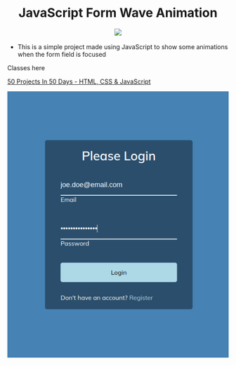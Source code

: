 <h1 align="center">
   JavaScript Form Wave Animation
</h1>

<p align="center">
  <a href="https://skillicons.dev">
    <img src="https://skillicons.dev/icons?i=html,css,javascript" />
  </a>
</p>

- This is a simple project made using JavaScript to show some animations when the form field is focused

Classes here

<a align="center" href="https://www.udemy.com/course/50-projects-50-days/">50 Projects In 50 Days - HTML, CSS & JavaScript
</a>

<p align="center"><img src="img/1.png" alt="Form Wave Animation" /></p>
